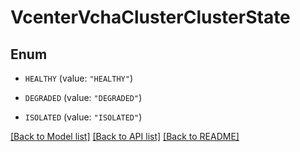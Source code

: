 # VcenterVchaClusterClusterState

## Enum


* `HEALTHY` (value: `"HEALTHY"`)

* `DEGRADED` (value: `"DEGRADED"`)

* `ISOLATED` (value: `"ISOLATED"`)


[[Back to Model list]](../README.md#documentation-for-models) [[Back to API list]](../README.md#documentation-for-api-endpoints) [[Back to README]](../README.md)


